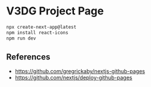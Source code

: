 # V3DG Project Page

```sh
npx create-next-app@latest
npm install react-icons
npm run dev
```

## References

- https://github.com/gregrickaby/nextjs-github-pages
- https://github.com/nextjs/deploy-github-pages
